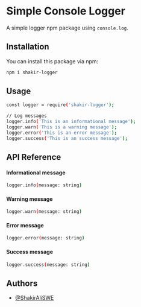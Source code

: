 # Simple Console Logger

A simple logger npm package using `console.log`.

## Installation

You can install this package via npm:

```bash
npm i shakir-logger
```

## Usage

```bash
const logger = require('shakir-logger');

// Log messages
logger.info('This is an informational message');
logger.warn('This is a warning message');
logger.error('This is an error message');
logger.success('This is an success message');
```

## API Reference

#### Informational message

```bash
logger.info(message: string)
```

#### Warning message

```bash
logger.warn(message: string)
```

#### Error message

```bash
logger.error(message: string)
```

#### Success message

```bash
logger.success(message: string)
```

## Authors

- [@ShakirAliSWE](https://www.github.com/ShakirAliSWE)
